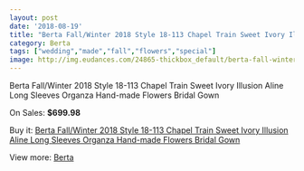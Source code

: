 ```yaml
---
layout: post
date: '2018-08-19'
title: "Berta Fall/Winter 2018 Style 18-113 Chapel Train Sweet Ivory Illusion Aline Long Sleeves Organza Hand-made Flowers Bridal Gown"
category: Berta
tags: ["wedding","made","fall","flowers","special"]
image: http://img.eudances.com/24865-thickbox_default/berta-fall-winter-2018-style-18-113-chapel-train-sweet-ivory-illusion-aline-long-sleeves-organza-hand-made-flowers-bridal-gown.jpg
---
```

Berta Fall/Winter 2018 Style 18-113 Chapel Train Sweet Ivory Illusion Aline Long Sleeves Organza Hand-made Flowers Bridal Gown

On Sales: **$699.98**
<a href="https://www.eudances.com/en/berta/8251-berta-fall-winter-2018-style-18-113-chapel-train-sweet-ivory-illusion-aline-long-sleeves-organza-hand-made-flowers-bridal-gown.html"><amp-img layout="responsive" width="600" height="600" src="//img.eudances.com/24865-thickbox_default/berta-fall-winter-2018-style-18-113-chapel-train-sweet-ivory-illusion-aline-long-sleeves-organza-hand-made-flowers-bridal-gown.jpg" alt="Berta Fall/Winter 2018 Style 18-113 Chapel Train Sweet Ivory Illusion Aline Long Sleeves Organza Hand-made Flowers Bridal Gown 0" /></a>
<a href="https://www.eudances.com/en/berta/8251-berta-fall-winter-2018-style-18-113-chapel-train-sweet-ivory-illusion-aline-long-sleeves-organza-hand-made-flowers-bridal-gown.html"><amp-img layout="responsive" width="600" height="600" src="//img.eudances.com/24867-thickbox_default/berta-fall-winter-2018-style-18-113-chapel-train-sweet-ivory-illusion-aline-long-sleeves-organza-hand-made-flowers-bridal-gown.jpg" alt="Berta Fall/Winter 2018 Style 18-113 Chapel Train Sweet Ivory Illusion Aline Long Sleeves Organza Hand-made Flowers Bridal Gown 1" /></a>
<a href="https://www.eudances.com/en/berta/8251-berta-fall-winter-2018-style-18-113-chapel-train-sweet-ivory-illusion-aline-long-sleeves-organza-hand-made-flowers-bridal-gown.html"><amp-img layout="responsive" width="600" height="600" src="//img.eudances.com/24866-thickbox_default/berta-fall-winter-2018-style-18-113-chapel-train-sweet-ivory-illusion-aline-long-sleeves-organza-hand-made-flowers-bridal-gown.jpg" alt="Berta Fall/Winter 2018 Style 18-113 Chapel Train Sweet Ivory Illusion Aline Long Sleeves Organza Hand-made Flowers Bridal Gown 2" /></a>

Buy it: [Berta Fall/Winter 2018 Style 18-113 Chapel Train Sweet Ivory Illusion Aline Long Sleeves Organza Hand-made Flowers Bridal Gown](https://www.eudances.com/en/berta/8251-berta-fall-winter-2018-style-18-113-chapel-train-sweet-ivory-illusion-aline-long-sleeves-organza-hand-made-flowers-bridal-gown.html "Berta Fall/Winter 2018 Style 18-113 Chapel Train Sweet Ivory Illusion Aline Long Sleeves Organza Hand-made Flowers Bridal Gown")

View more: [Berta](https://www.eudances.com/en/110-berta "Berta")